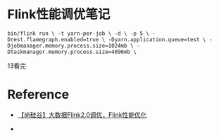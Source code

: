# Flink性能调优笔记









```shell
bin/flink run \ -t yarn-per-job \ -d \ -p 5 \ -Drest.flamegraph.enabled=true \ -Dyarn.application.queue=test \ -Djobmanager.memory.process.size=1024mb \ -Dtaskmanager.memory.process.size=4096mb \
```





13看完





# Reference

- [【尚硅谷】大数据Flink2.0调优，Flink性能优化](https://www.bilibili.com/video/BV1Q5411f76P?p=5)

- 